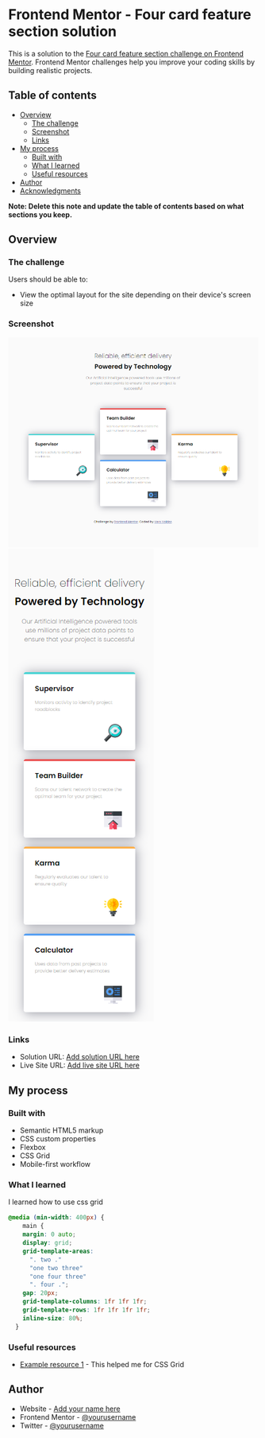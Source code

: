 # Frontend Mentor - Four card feature section solution

This is a solution to the [Four card feature section challenge on Frontend Mentor](https://www.frontendmentor.io/challenges/four-card-feature-section-weK1eFYK). Frontend Mentor challenges help you improve your coding skills by building realistic projects. 

## Table of contents

- [Overview](#overview)
  - [The challenge](#the-challenge)
  - [Screenshot](#screenshot)
  - [Links](#links)
- [My process](#my-process)
  - [Built with](#built-with)
  - [What I learned](#what-i-learned)
  - [Useful resources](#useful-resources)
- [Author](#author)
- [Acknowledgments](#acknowledgments)

**Note: Delete this note and update the table of contents based on what sections you keep.**

## Overview

### The challenge

Users should be able to:

- View the optimal layout for the site depending on their device's screen size

### Screenshot

![](./images/Captura-laptop.PNG)
![](./images/Captura-mobile.PNG)

### Links

- Solution URL: [Add solution URL here](https://your-solution-url.com)
- Live Site URL: [Add live site URL here](https://your-live-site-url.com)

## My process

### Built with

- Semantic HTML5 markup
- CSS custom properties
- Flexbox
- CSS Grid
- Mobile-first workflow


### What I learned

I learned how to use css grid


```css
@media (min-width: 400px) {
    main {
    margin: 0 auto;
    display: grid;
    grid-template-areas:
      ". two ."
      "one two three"
      "one four three"
      ". four .";
    gap: 20px;
    grid-template-columns: 1fr 1fr 1fr;
    grid-template-rows: 1fr 1fr 1fr 1fr;
    inline-size: 80%;
  }
```


### Useful resources

- [Example resource 1](https://www.youtube.com/watch?v=KByjJafoTEw) - This helped me for CSS Grid

## Author

- Website - [Add your name here](https://www.your-site.com)
- Frontend Mentor - [@yourusername](https://www.frontendmentor.io/profile/yourusername)
- Twitter - [@yourusername](https://www.twitter.com/yourusername)